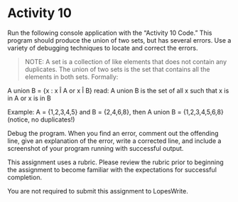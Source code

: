 # Activity 10

Run the following console application with the “Activity 10 Code.” This program should produce the union of two sets, but has several errors. Use a variety of debugging techniques to locate and correct the errors.

> NOTE: A set is a collection of like elements that does not contain any duplicates. The union of two sets is the set that contains all the elements in both sets. Formally:

A union B = {x : x Î A or x Î B}
read: A union B is the set of all x such that x is in A or x is in B

Example: A = {1,2,3,4,5} and B = {2,4,6,8}, then A union B = {1,2,3,4,5,6,8} (notice, no duplicates!)

Debug the program. When you find an error, comment out the offending line, give an explanation of the error, write a corrected line, and include a screenshot of your program running with successful output.

This assignment uses a rubric. Please review the rubric prior to beginning the assignment to become familiar with the expectations for successful completion.

You are not required to submit this assignment to LopesWrite.
